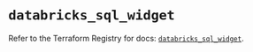 # `databricks_sql_widget`

Refer to the Terraform Registry for docs: [`databricks_sql_widget`](https://registry.terraform.io/providers/databricks/databricks/1.65.0/docs/resources/sql_widget).
